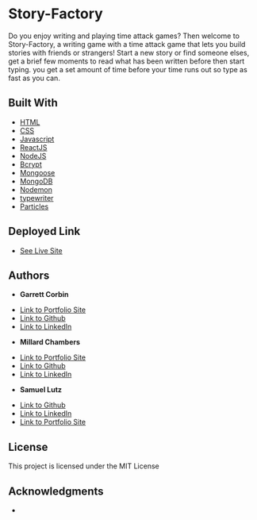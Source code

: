 # Story-Factory

Do you enjoy writing and playing time attack games? Then welcome to Story-Factory, a writing game with a time attack game that lets you build stories with friends or strangers! Start a new story or find someone elses, get a brief few moments to read what has been written before then start typing. you get a set amount of time before your time runs out so type as fast as you can.


## Built With

* [HTML](https://developer.mozilla.org/en-US/docs/Web/HTML)
* [CSS](https://developer.mozilla.org/en-US/docs/Web/CSS)
* [Javascript](https://developer.mozilla.org/en-US/docs/Web/JavaScript)
* [ReactJS](https://reactjs.org/)
* [NodeJS](https://nodejs.org/en/)
* [Bcrypt](https://nodejs.org/en/)
* [Mongoose](https://mongoosejs.com/docs/)
* [MongoDB](https://www.mongodb.com/)
* [Nodemon](https://nodemon.io/)
* [typewriter](https://www.npmjs.com/package/typewriter-effect?activeTab=readme)
* [Particles](https://www.npmjs.com/package/react-particles-js)

## Deployed Link

* [See Live Site](https://quiet-sierra-37143.herokuapp.com/)

## Authors

* **Garrett Corbin** 
- [Link to Portfolio Site](https://antieatingactivist.github.io/Portfolio-V3.0/)
- [Link to Github](https://github.com/antieatingactivist)
- [Link to LinkedIn](https://www.linkedin.com/in/garrett-corbin-7a7777227/)

* **Millard Chambers** 
- [Link to Portfolio Site](https://mchambersiv.github.io/portfolio-v4-react/)
- [Link to Github](https://github.com/MChambersIV)
- [Link to LinkedIn](www.linkedin.com/in/millard-chambers-985448228)

* **Samuel Lutz** 
- [Link to Github](https://samuellutz.github.io/React-Portfolio/)
- [Link to LinkedIn](https://www.linkedin.com/in/samuel-lutz-77138020b/)
- [Link to Portfolio Site](https://www.linkedin.com/in/samuel-lutz-77138020b/)


## License

This project is licensed under the MIT License 

## Acknowledgments

* 